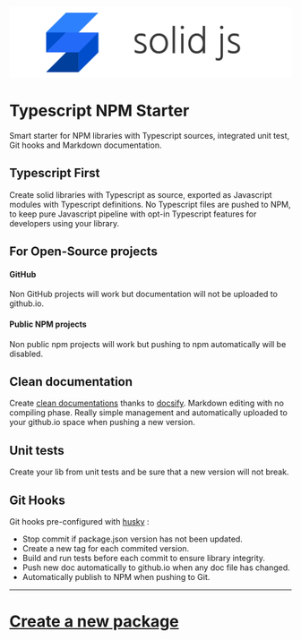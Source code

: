 ![solid-js](doc/media/solid-js.png)

# Typescript NPM Starter

Smart starter for NPM libraries with Typescript sources, integrated unit test, Git hooks and Markdown documentation.


## Typescript First

Create solid libraries with Typescript as source, exported as Javascript modules with Typescript definitions. No Typescript files are pushed to NPM, to keep pure Javascript pipeline with opt-in Typescript features for developers using your library.


## For Open-Source projects

#### GitHub
Non GitHub projects will work but documentation will not be uploaded to github.io.

#### Public NPM projects
Non public npm projects will work but pushing to npm automatically will be disabled.


## Clean documentation

Create [clean documentations](https://solid-js.github.io/typescript-npm-starter/) thanks to [docsify](https://docsify.js.org). Markdown editing with no compiling phase. Really simple management and automatically uploaded to your github.io space when pushing a new version.

## Unit tests

Create your lib from unit tests and be sure that a new version will not break.

## Git Hooks

Git hooks pre-configured with [husky](https://github.com/typicode/husky) :
- Stop commit if package.json version has not been updated.
- Create a new tag for each commited version.
- Build and run tests before each commit to ensure library integrity.
- Push new doc automatically to github.io when any doc file has changed.
- Automatically publish to NPM when pushing to Git.

---

# [Create a new package](https://solid-js.github.io/typescript-npm-starter/#/install/quick-start.md)